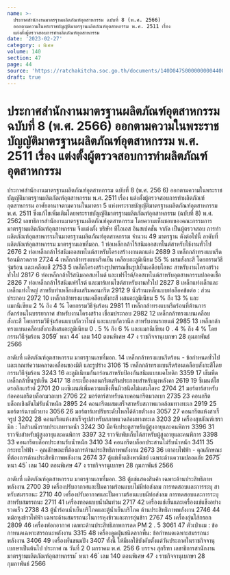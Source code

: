 ```yaml
---
name: >-
  ประกาศสำนักงานมาตรฐานผลิตภัณฑ์อุตสาหกรรม ฉบับที่ 8 (พ.ศ. 2566)
  ออกตามความในพระราชบัญญัติมาตรฐานผลิตภัณฑ์อุตสาหกรรม พ.ศ. 2511 เรื่อง
  แต่งตั้งผู้ตรวจสอบการทำผลิตภัณฑ์อุตสาหกรรม
date: '2023-02-27'
category: ง พิเศษ
volume: 140
section: 47
page: 44
source: 'https://ratchakitcha.soc.go.th/documents/140D047S0000000004400.pdf'
draft: true
---
```


# ประกาศสำนักงานมาตรฐานผลิตภัณฑ์อุตสาหกรรม ฉบับที่ 8 (พ.ศ. 2566) ออกตามความในพระราชบัญญัติมาตรฐานผลิตภัณฑ์อุตสาหกรรม พ.ศ. 2511 เรื่อง แต่งตั้งผู้ตรวจสอบการทำผลิตภัณฑ์อุตสาหกรรม

ประกาศสำนักงานมาตรฐานผลิตภัณฑ์อุตสาหกรรม ฉบับที่ 8 (พ.ศ. 256 6) ออกตามความในพระราชบัญญัติมาตรฐานผลิตภัณฑ์อุตสาหกรรม พ.ศ. 2511 เรื่อง แต่งตั้งผู้ตรวจสอบการทำผลิตภัณฑ์อุตสาหกรรม อาศัยอานาจตามความในมาตรา 5 แห่งพระราชบัญญัติมาตรฐานผลิตภัณฑ์อุตสาหกรรม พ.ศ. 2511 ซึ่งแก้ไขเพิ่มเติมโดยพระราชบัญญัติมาตรฐานผลิตภัณฑ์อุตสาหกรรม (ฉบับที่ 8) พ.ศ. 2562 เลขาธิการสำนักงานมาตรฐานผลิตภัณฑ์อุตสาหกรรม โดยความเห็นชอบของคณะกรรมการ มาตรฐานผลิตภัณฑ์อุตสาหกรรม จึงแต่งตั้ง บริษัท ทีไอเอส อินสเปคชั่น จากัด เป็นผู้ตรวจสอบ การทำผลิตภัณฑ์อุตสาหกรรมในมาตรฐานผลิตภัณฑ์อุตสาหกรรม จำนวน 49 มาตรฐาน ดังต่อไปนี้ ลาดับที่ ผลิตภัณฑ์อุตสาหกรรม มาตรฐานเลขที่มอก. 1 ท่อเหล็กกล้าไร้สนิมออสเทไนต์สาหรับใช้งานทั่วไป 2676 2 ท่อเหล็กกล้าไร่สนิมออสเทไนต์สาหรับโครงสร้างงานตกแต่ง 2689 3 เหล็กกล้าทรงแบนรีดร้อนมีลวดลาย 2724 4 เหล็กกล้าทรงแบนรีดเย็น เคลือบอะลูมิเนียม 55 % ผสมสังกะสี โดยกรรมวิธีจุ่มร้อน และเคลือบสี 2753 5 เหล็กโครงสร้างรูปพรรณขึ้นรูปเย็นเคลือบโลหะ สาหรับงานโครงสร้างทั่วไป 2817 6 ท่อเหล็กกล้าไร้สนิมออสเทไนต์ และเฟร์ไรต์/ออสเทไนต์สาหรับอุตสาหกรรมปลอดเชื้อ 2826 7 ท่อเหล็กกล้าไร้สนิมเฟร์ไรต์ และมาร์เทนไซต์สาหรับงานทั่วไป 2827 8 เหล็กแท่งเล็กและเหล็กแท่งใหญ่ สาหรับทำเหล็กเส้นเสริมคอนกรีต 2912 9 นั่งร้านเหล็กแบบท่อล็อคข้อต่อ : ส่วนประกอบ 2972 10 เหล็กกล้าทรงแบนเคลือบสังกะสี ผสมอะลูมิเนียม 5 % ถึง 13 % และแมกนีเซียม 2 % ถึง 4 % โดยกรรมวิธีจุ่มร้อน 2981 11 เหล็กกล้าทรงแบนรีดร้อนที่ต้านการกัดกร่อนในบรรยากาศ สำหรับงานโครงสร้าง เชื่อมประกอบ 2982 12 เหล็กกล้าทรงแบนเคลือบสังกะสี โดยกรรมวิธีจุ่มร้อนแบบกัลวาไนซ์ และแบบกัลวานีล สาหรับงานรถยนต์ 2985 13 เหล็กกล้าทรงแบนเคลือบสังกะสีผสมอะลูมิเนียม 0 . 5 % ถึง 6 % และแมกนีเซียม 0 . 4 % ถึง 4 % โดยกรรมวิธีจุ่มร้อน 3059 ้ หนา 44 ่ เลม 140 ตอนพิเศษ 47 ง ราชกิจจานุเบกษา 28 กุมภาพันธ์ 2566

ลาดับที่ ผลิตภัณฑ์อุตสาหกรรม มาตรฐานเลขที่มอก. 14 เหล็กกล้าทรงแบนรีดร้อน - ข้อกำหนดทั่วไปและเกณฑ์ความคลาดเคลื่อนของมิติ และรูปร่าง 3106 15 เหล็กกล้าทรงแบนรีดร้อนเคลือบสังกะสีโดยกรรมวิธีจุ่มร้อน 3243 16 อะลูมิเนียมกันกร่อนสาหรับป้องกันสนิมแบบแคโทดิก 3359 17 เข็มพืดเหล็กกล้าขึ้นรูปเย็น 3417 18 กระเบื้องคอนกรีตเสริมประกอบสำหรับมุงหลังคา 2619 19 ซีเมนต์ไฮดรอลิกเกร้าต์ 2701 20 ผงซีเมนต์เพิ่มความแข็งพื้นผิวชนิดไม่ผสมโลหะ 2704 21 มอร์ตาร์สาหรับก่อคอนกรีตบล็อกมวลเบา 2706 22 มอร์ตาร์สาหรับฉาบคอนกรีตมวลเบา 2735 23 คอนกรีตบล็อกเชิงตันไม่รับน้ำหนัก 2895 24 คอนกรีตผสมเสร็จสาหรับสภาพแวดล้อมทางทะเล 2919 25 มอร์ตาร์ฉาบผิวบาง 3056 26 มอร์ตาร์เทปรับระดับไหลได้ด้วยตัวเอง 3057 27 คอนกรีตแห้งสาเร็จรูป 3202 28 คอนกรีตแห้งสาเร็จรูปสำหรับสภาพแวดล้อมทางทะเล 3203 29 เครื่องสุขภัณฑ์เซรามิก : โถส้วมนั่งราบประเภทราดน้ำ 3242 30 มือจับประตูสาหรับผู้สูงอายุและคนพิการ 3396 31 ราวจับสำหรับผู้สูงอายุและคนพิการ 3397 32 ราวจับพับเก็บได้สาหรับผู้สูงอายุและคนพิการ 3398 33 คอนกรีตบล็อกประสานรับน้ำหนัก 3410 34 คอนกรีตบล็อกประสานไม่รับน้ำหนัก 3411 35 กระทะไฟฟ้า - คุณลักษณะที่ต้องการด้านประสิทธิภาพพลังงาน 2673 36 เตาอบไฟฟ้า - คุณลักษณะที่ต้องการด้านประสิทธิภาพพลังงาน 2674 37 ตู้แช่เย็นเชิงพาณิชย์ เฉพาะด้านความปลอดภัย 2675 ้ หนา 45 ่ เลม 140 ตอนพิเศษ 47 ง ราชกิจจานุเบกษา 28 กุมภาพันธ์ 2566

ลาดับที่ ผลิตภัณฑ์อุตสาหกรรม มาตรฐานเลขที่มอก. 38 ตู้แช่แสดงสินค้า เฉพาะด้านประสิทธิภาพพลังงาน 2700 39 เครื่องปรับอากาศและปั๊มความร้อนแบบไม่มีท่อส่งลม การทดสอบและการระบุ สาหรับสมรรถนะ 2710 40 เครื่องปรับอากาศและปั๊มความร้อนแบบมีท่อส่งลม การทดสอบและการระบุ สาหรับสมรรถนะ 2711 41 เครื่องทอดแบบน้ำมันท่วม 2717 42 เครื่องแช่เย็นและเครื่องแช่แข็งอย่างรวดเร็ว 2738 43 ตู้น้ำร้อนน้ำเย็นบริโภคและตู้น้ำเย็นบริโภค ด้านประสิทธิภาพพลังงาน 2746 44 หม้อหุงข้าวไฟฟ้า เฉพาะด้านสมรรถนะในการหุงข้าวและการอุ่นข้าว 2767 45 เครื่องอุ่นไส้กรอก 2809 46 เครื่องฟอกอากาศ เฉพาะด้านประสิทธิภาพการลด PM 2 . 5 3061 47 ตัวเป่าผม : ข้อกาหนดเฉพาะสรรถนะพลังงาน 3315 48 เครื่องดูดฝุ่นชนิดลากพื้น: ข้อกำหนดเฉพาะสมรรถนะพลังงาน 3406 49 เครื่องหั่นขนมปัง 3407 ทั้งนี้ ให้มีผลใช้บังคับตั้งแต่วันประกาศในราชกิจจานุเบกษาเป็นต้นไป ประกาศ ณ วันที่ 2 0 มกราคม พ.ศ. 256 6 บรรจง สุกรีฑา เลขาธิการสานักงานมาตรฐานผลิตภัณฑ์อุตสาหกรรม ้ หนา 46 ่ เลม 140 ตอนพิเศษ 47 ง ราชกิจจานุเบกษา 28 กุมภาพันธ์ 2566

